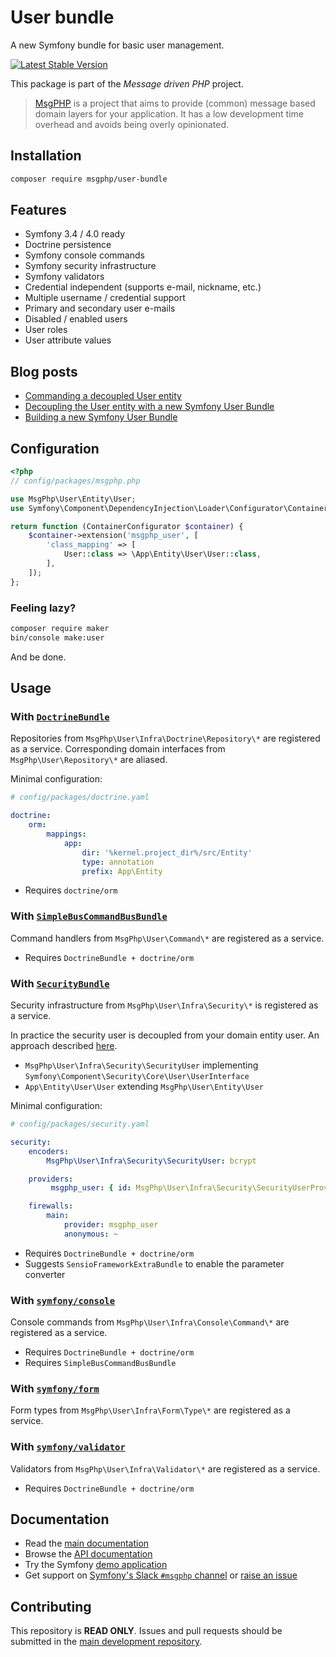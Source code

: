 # User bundle

A new Symfony bundle for basic user management.

[![Latest Stable Version](https://poser.pugx.org/msgphp/user-bundle/v/stable)](https://packagist.org/packages/msgphp/user-bundle)

This package is part of the _Message driven PHP_ project.

> [MsgPHP](https://msgphp.github.io/) is a project that aims to provide (common) message based domain layers for your application. It has a low development time overhead and avoids being overly opinionated.

## Installation

```bash
composer require msgphp/user-bundle
```

## Features

- Symfony 3.4 / 4.0 ready
- Doctrine persistence
- Symfony console commands
- Symfony security infrastructure
- Symfony validators
- Credential independent (supports e-mail, nickname, etc.)
- Multiple username / credential support
- Primary and secondary user e-mails
- Disabled / enabled users
- User roles
- User attribute values

## Blog posts

- [Commanding a decoupled User entity](https://medium.com/@ro0NL/commanding-a-decoupled-user-entity-aee8723c43e5)
- [Decoupling the User entity with a new Symfony User Bundle](https://medium.com/@ro0NL/decoupling-the-user-entity-with-a-new-symfony-user-bundle-7d2d5d85bdf9)
- [Building a new Symfony User Bundle](https://medium.com/@ro0NL/building-a-new-symfony-user-bundle-b4fe5a9d9d80)

## Configuration

```php
<?php
// config/packages/msgphp.php

use MsgPhp\User\Entity\User;
use Symfony\Component\DependencyInjection\Loader\Configurator\ContainerConfigurator;

return function (ContainerConfigurator $container) {
    $container->extension('msgphp_user', [
        'class_mapping' => [
            User::class => \App\Entity\User\User::class,
        ],
    ]);
};
```

### Feeling lazy?

```bash
composer require maker
bin/console make:user
```

And be done.

## Usage

### With [`DoctrineBundle`](https://github.com/doctrine/DoctrineBundle)

Repositories from `MsgPhp\User\Infra\Doctrine\Repository\*` are registered as a service. Corresponding domain interfaces
from  `MsgPhp\User\Repository\*` are aliased.

Minimal configuration:

```yaml
# config/packages/doctrine.yaml

doctrine:
    orm:
        mappings:
            app:
                dir: '%kernel.project_dir%/src/Entity'
                type: annotation
                prefix: App\Entity
```

- Requires `doctrine/orm`

### With [`SimpleBusCommandBusBundle`](https://github.com/SimpleBus/SymfonyBridge)

Command handlers from `MsgPhp\User\Command\*` are registered as a service.

- Requires `DoctrineBundle + doctrine/orm`

### With [`SecurityBundle`](https://github.com/symfony/security-bundle)

Security infrastructure from `MsgPhp\User\Infra\Security\*` is registered as a service.

In practice the security user is decoupled from your domain entity user. An approach described
[here](https://stovepipe.systems/post/decoupling-your-security-user).

- `MsgPhp\User\Infra\Security\SecurityUser` implementing `Symfony\Component\Security\Core\User\UserInterface`
- `App\Entity\User\User` extending `MsgPhp\User\Entity\User`

Minimal configuration:

```yaml
# config/packages/security.yaml

security:
    encoders:
        MsgPhp\User\Infra\Security\SecurityUser: bcrypt

    providers:
         msgphp_user: { id: MsgPhp\User\Infra\Security\SecurityUserProvider }

    firewalls:
        main:
            provider: msgphp_user
            anonymous: ~
```

- Requires `DoctrineBundle + doctrine/orm`
- Suggests `SensioFrameworkExtraBundle` to enable the parameter converter

### With [`symfony/console`](https://github.com/symfony/console)

Console commands from `MsgPhp\User\Infra\Console\Command\*` are registered as a service.

- Requires `DoctrineBundle + doctrine/orm`
- Requires `SimpleBusCommandBusBundle`

### With [`symfony/form`](https://github.com/symfony/form)

Form types from `MsgPhp\User\Infra\Form\Type\*` are registered as a service.

### With [`symfony/validator`](https://github.com/symfony/validator)

Validators from `MsgPhp\User\Infra\Validator\*` are registered as a service.

- Requires `DoctrineBundle + doctrine/orm`

## Documentation

- Read the [main documentation](https://msgphp.github.io/docs/)
- Browse the [API documentation](https://msgphp.github.io/api/MsgPhp/UserBundle.html)
- Try the Symfony [demo application](https://github.com/msgphp/symfony-demo-app)
- Get support on [Symfony's Slack `#msgphp` channel](https://symfony.com/slack-invite) or [raise an issue](https://github.com/msgphp/msgphp/issues/new)

## Contributing

This repository is **READ ONLY**. Issues and pull requests should be submitted in the
[main development repository](https://github.com/msgphp/msgphp).

